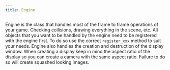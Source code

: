 ```yaml
---
title: Engine
---
```


Engine is the class that handles most of the frame to frame operations of your game. Checking collisions, drawing everything in the scene, etc. All objects that you want to be handled by the engine need to be registered with the engine first. To do so use the correct `register_xxx` method to suit your needs. Engine also handles the creation and destruction of the display window. When creating a display keep in mind the aspect ratio of the display so you can create a camera with the same aspect ratio. Failure to do so will create squashed looking images.
